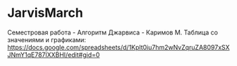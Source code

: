 # JarvisMarch
Семестровая работа - Алгоритм Джарвиса - Каримов М.
Таблица со значениями и графиками: 
https://docs.google.com/spreadsheets/d/1Kplt0iu7hm2wNvZqruZA8097xSXJNmY1qE787lXXBHI/edit#gid=0

